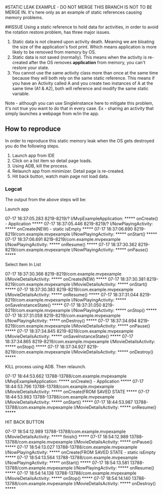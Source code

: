 #STATIC LEAK EXAMPLE - DO NOT MERGE
THIS BRANCH IS NOT TO BE MERGE IN. It's here only as an example of static references causing memory problems.

##ISSUE
Using a static reference to hold data for activities, in order to avoid the rotation
restore problem, has three major issues. 

1. Static data is not cleared upon activity death. Meaning we are bloating the size of the 
application's foot print. Which means application is more likely to be removed from memory by OS.
2. Static data is not saved (normally). This means when the activity is re-created after the OS removes
<b>application</b> from memory, you can't restore your state. 
3. You cannot use the same activity class more than once at the same time because they will both
rely on the same static reference. This means if you have an Activity called A and you create two 
instances of A at the same time (A1 & A2), both will reference and modify the same static variable.

Note - although you can use SingleInstance here to mitigate this problem, it's not true you want
 to do that in every case. Ex - sharing an activity that simply launches a webpage from w/in the app.
 
## How to reproduce
In order to reproduce this static memory leak when the OS gets destroyed you do the following steps.
 
1. Launch app from IDE
2. Click on a list item so detail page loads.
3. Using ADB, kill the process.
4. Relaunch app from minimizer. Detail page is re-created.
5. Hit back button, watch main page not load data. 

### Logcat

The output from the above steps will be:

Launch app

07-17 18:37:05.283 8219-8219/? I/MvpExampleApplication: ***** onCreate() - Application *****
07-17 18:37:05.446 8219-8219/? I/NowPlayingActivity: ***** onCreate(NEW)  - static isEmpty *****
07-17 18:37:06.690 8219-8219/com.example.mvpexample I/NowPlayingActivity: ***** onStart() *****
07-17 18:37:06.691 8219-8219/com.example.mvpexample I/NowPlayingActivity: ***** onResume() *****
07-17 18:37:30.362 8219-8219/com.example.mvpexample I/NowPlayingActivity: ***** onPause() *****

Select Item In List

07-17 18:37:30.366 8219-8219/com.example.mvpexample I/MovieDetailsActivity: ***** onCreate(NEW) *****
07-17 18:37:30.381 8219-8219/com.example.mvpexample I/MovieDetailsActivity: ***** onStart() *****
07-17 18:37:30.383 8219-8219/com.example.mvpexample I/MovieDetailsActivity: ***** onResume() *****
07-17 18:37:31.044 8219-8219/com.example.mvpexample I/NowPlayingActivity: ***** onSaveInstanceState() *****
07-17 18:37:31.050 8219-8219/com.example.mvpexample I/NowPlayingActivity: ***** onStop() *****
07-17 18:37:31.058 8219-8219/com.example.mvpexample I/NowPlayingActivity: ***** onDestroy() *****
07-17 18:37:34.694 8219-8219/com.example.mvpexample I/MovieDetailsActivity: ***** onPause() *****
07-17 18:37:34.845 8219-8219/com.example.mvpexample I/MovieDetailsActivity: ***** onSaveInstanceState() *****
07-17 18:37:34.865 8219-8219/com.example.mvpexample I/MovieDetailsActivity: ***** onStop() *****
07-17 18:37:34.927 8219-8219/com.example.mvpexample I/MovieDetailsActivity: ***** onDestroy() *****

KILL process using ADB. Then relaunch. 

07-17 18:44:53.662 13788-13788/com.example.mvpexample I/MvpExampleApplication: ***** onCreate() - Application *****
07-17 18:44:53.796 13788-13788/com.example.mvpexample I/MovieDetailsActivity: ***** onCreate(FROM SAVED STATE *****
07-17 18:44:53.983 13788-13788/com.example.mvpexample I/MovieDetailsActivity: ***** onStart() *****
07-17 18:44:53.987 13788-13788/com.example.mvpexample I/MovieDetailsActivity: ***** onResume() *****

HIT BACK BUTTON 

07-17 18:54:12.989 13788-13788/com.example.mvpexample I/MovieDetailsActivity: ***** finish() *****
07-17 18:54:12.989 13788-13788/com.example.mvpexample I/MovieDetailsActivity: ***** onPause() *****
07-17 18:54:13.027 13788-13788/com.example.mvpexample I/NowPlayingActivity: ***** onCreate(FROM SAVED STATE  - static isEmpty *****
07-17 18:54:13.564 13788-13788/com.example.mvpexample I/NowPlayingActivity: ***** onStart() *****
07-17 18:54:13.581 13788-13788/com.example.mvpexample I/NowPlayingActivity: ***** onResume() *****
07-17 18:54:14.138 13788-13788/com.example.mvpexample I/MovieDetailsActivity: ***** onStop() *****
07-17 18:54:14.140 13788-13788/com.example.mvpexample I/MovieDetailsActivity: ***** onDestroy() *****